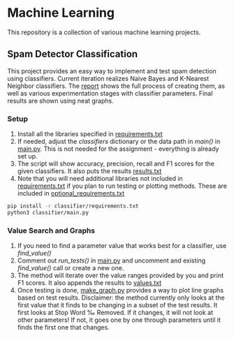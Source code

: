 # Machine Learning
This repository is a collection of various machine learning projects.

## Spam Detector Classification
This project provides an easy way to implement and test spam detection using classifiers.
Current iteration realizes Naive Bayes and K-Nearest Neighbor classifiers.
The [report](spam_classification/docs/report.pdf) shows the full process of creating them, as well as various experimentation stages with classifier parameters.
Final results are shown using neat graphs.

### Setup
1. Install all the libraries specified in [requirements.txt](spam_classification/docs/requirements.txt)
2. If needed, adjust the _classifiers_ dictionary or the data path in _main()_ in [main.py](spam_classification/classifier/main.py). This is not needed for the assignment - everything is already set up.
3. The script will show accuracy, precision, recall and F1 scores for the given classifiers. It also puts the results [results.txt](spam_classification/docs/results.txt)
4. Note that you will need additional libraries not included in [requirements.txt](classifier/requirements.txt) if you plan to run testing or plotting methods. These are included in [optional_requirements.txt](classifier/optional_requirements.txt)

```sh
pip install -r classifier/requirements.txt
python3 classifier/main.py
```

### Value Search and Graphs
1. If you need to find a parameter value that works best for a classifier, use _find_value()_
2. Comment out _run_tests()_ in [main.py](classifier/main.py) and uncomment and existing _find_value()_ call or create a new one.
3. The method will iterate over the value ranges provided by you and print F1 scores. It also appends the results to [values.txt](classifier/values.txt)
4. Once testing is done, [make_graph.py](classifier/make_graph.py) provides a way to plot line graphs based on test results. Disclaimer: the method currently only looks at the first value that it finds to be changing in a subset of the test results. It first looks at Stop Word ‰ Removed. If it changes, it will not look at other parameters! If not, it goes one by one through parameters until it finds the first one that changes.  
